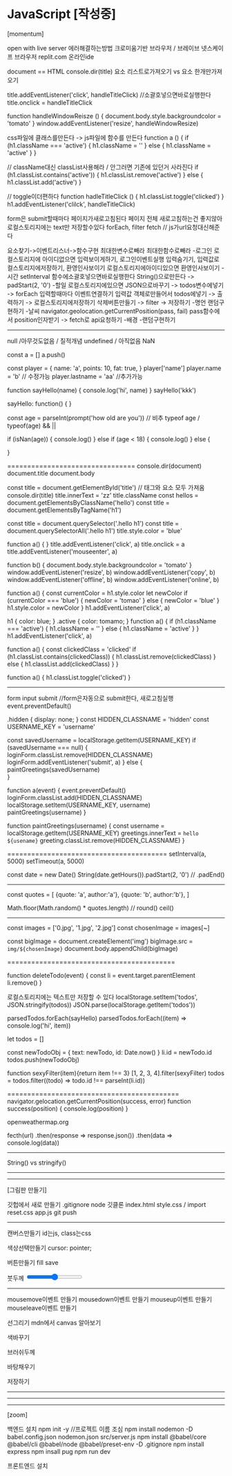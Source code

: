 # JavaScript [작성중]

[momentum]

open with live server 에러해결하는방법
크로미움기반 브라우저 / 브레이브
넷스케이프 브라우저
replit.com 온라인ide

document == HTML
console.dir(title)
요소 리스트로가져오기 vs 요소 한개만가져오기

title.addEventListener('click', handleTitleClick) //소괄호넣으면바로실행한다
title.onclick = handleTitleClick

function handleWindowReisze () {
	document.body.style.backgroundcolor = 'tomato'
}
window.addEventListener('resize', handleWindowResize)

css파일에 클래스를만든다 -> js파일에 함수를 만든다
function a () {
	if (h1.className === 'active') {
		h1.className = ''
	} else {
		h1.className = 'active'
	}
}

// className대신 classList사용해라 / 안그러면 기존에 있던거 사라진다
if (h1.classList.contains('active')) {
	h1.classList.remove('active')
} else {
	h1.classList.add('active')
}

// toggle이더편하다
function hadleTitleClick () {
	h1.classList.toggle('clicked')
}
h1.addEventListener('clilck', handleTitleClick)

form은 submit할때마다 페이지가새로고침된다
페이지 전체 새로고침하는건 좋지않아
로컬스토리지에는 text만 저장할수있다
forEach, filter
fetch // js가url요청대신해준다

요소찾기->이벤트리스너->함수구현
최대한변수로빼라
최대한함수로빼라
-로그인
	로컬스토리지에 아이디없으면 입력보이게하기, 로그인이벤트실행
	입력숨기기, 입력값로컬스토리지에저장하기, 환영인사보이기
	로컬스토리지에아이디있으면 환영인사보이기
-시간
	setInterval
	함수에소괄호넣으면바로실행한다
	String()으로만든다 -> padStart(2, '0')
-할일
	로컬스토리지에있으면 JSON으로바꾸기 -> todos변수에넣기 -> forEach
	입력할때마다 이벤트연결하기
	입력값 객체로만들어서 todos에넣기 -> 출력하기 -> 로컬스토리지에저장하기
	삭제버튼만들기 -> filter -> 저장하기
-명언
	랜덤구현하기
-날씨
	navigator.geolocation.getCurrentPosition(pass, fail)
	pass함수에서 position인자받기 -> fetch로 api요청하기
-배경
-랜덤구현하기

-------------------------------------------------------------------------------------------------------------------



null /아무것도없음 / 질적개념
undefined / 아직없음
NaN

const a = []
a.push()

const player = {
	name: 'a',
	points: 10,
	fat: true,
}
player['name']
player.name = 'b' // 수정가능
player.lastname = 'aa' //추가가능

function sayHello(name) {
	console.log('hi', name)
}
sayHello('kkk')

sayHello: function() {
}

const age = parseInt(prompt('how old are you')) // 비추
typeof age / typeof(age)
&& ||

if (isNan(age)) {
	console.log()
} else if (age < 18) {
	console.log()
} else {

}


================================
console.dir(document)
document.title
document.body

const title = document.getElementById('title') // 태그와 요소 모두 가져옴
console.dir(title)
title.innerText = 'zz'
title.className
const hellos = document.getElementsByClassName('hello')
const title = document.getElementsByTagName('h1')

const title = document.querySelector('.hello h1')
const title = document.querySelectorAll('.hello h1')
title.style.color = 'blue'

function a() {
}
title.addEventListener('click', a)
title.onclick = a
title.addEventListener('mouseenter', a)

function b() {
	document.body.style.backgroundcolor = 'tomato'
}
window.addEventListener('resize', b)
window.addEventListener('copy', b)
window.addEventListener('offline', b)
window.addEventListener('online', b)

function a() {
	const currentColor = h1.style.color
	let newColor
	if (currentColor === 'blue') {
		newColor = 'tomao'
	} else {
		newColor = 'blue'
	}
	h1.style.color = newColor
}
h1.addEventListener('click', a)


h1 {
	color: blue;
}
.active {
	color: tomamo;
}
function a() {
	if (h1.className === 'active') {
		h1.className = ''
	} else {
		h1.className = 'active'
	}
}
h1.addEventListener('click', a)

function a() {
	const clickedClass = 'clicked'
	if (h1.classList.contains(clickedClass)) {
		h1.classList.remove(clickedClass)
	} else {
		h1.classList.add(clickedClass)
	}
}

function a() {
	h1.classList.toggle('clicked')
}

-----------------------------------------------------
form input submit //form은자동으로 submit한다, 새로고침실행
event.preventDefault()


.hidden {
	display: none;
}
const HIDDEN_CLASSNAME = 'hidden'
const USERNAME_KEY = 'username'

const savedUsername = localStorage.getItem(USERNAME_KEY)
if (savedUsername === null) {
	loginForm.classList.remove(HIDDEN_CLASSNAME)
	loginForm.addEventListener('submit', a)
} else {
	paintGreetings(savedUsername)	
}

function a(event) {
	event.preventDefault()
	loginForm.classList.add(HIDDEN_CLASSNAME)
	localStorage.setItem(USERNAME_KEY, username)
	paintGreetings(username)
}

function paintGreetings(username) {
	const username = localStorage.getItem(USERNAME_KEY)
	greetings.innerText = `hello ${usename}`
	greeting.classList.remove(HIDDEN_CLASSNAME)
}

========================================
setInterval(a, 5000)
setTimeout(a, 5000)

const date = new Date()
String(date.getHours()).padStart(2, '0') // .padEnd()

-----------------------------------------------------
const quotes = [
	{quote: 'a', author:'a'},
	{quote: 'b', author:'b'},
]

Math.floor(Math.random() * quotes.length) // round() ceil()


-----------------------------------------------------------------------------------------------


const images = ['0.jpg', '1.jpg', '2.jpg']
const chosenImage = images[~]

const bigImage = document.createElement('img')
bigImage.src = `img/${chosenImage}`
document.body.appendChild(bigImage)

==========================================

function deleteTodo(event) {
	const li = event.target.parentElement
	li.remove()
}

로컬스토리지에는 텍스트만 저장할 수 있다
localStorage.setItem('todos', JSON.stringify(todos))
JSON.parse(localStorage.getItem('todos'))

parsedTodos.forEach(sayHello)
parsedTodos.forEach((item) => console.log('hi', item))

let todos = []

const newTodoObj = {
	text: newTodo,
	id: Date.now()
}
li.id = newTodo.id
todos.push(newTodoObj)

function sexyFilter(item){return item !== 3}
[1, 2, 3, 4].filter(sexyFilter)
todos = todos.filter((todo) => todo.id !== parseInt(li.id))

===========================================
navigator.gelocation.getCurrentPosition(success, error)
function success(position) {
	console.log(position)
}

openweathermap.org

fecth(url)
	.then(response => response.json())
	.then(data => console.log(data))

--------------------------------------------------------
String() vs stringify()


------------------------------------------------------------

-------------------------------------------------------------





[그림판 만들기]

깃헙에서 새로 만들기
.gitignore node
깃클론
index.html
style.css / import reset.css
app.js
git push

-------------------------------------------------------
캔버스만들기
id는js, class는css
<canvas></canvas>

색상선택만들기
cursor: pointer;

버튼만들기
fill
save

붓두께
<input type='range' min='0.1' max='5.0' value='2.5' step='0.5' />

-----------------------------------------------------------
mousemove이벤트 만들기
mousedown이벤트 만들기
mouseup이벤트 만들기
mouseleave이벤트 만들기

선그리기
mdn에서 canvas 알아보기

색바꾸기

브러쉬두께

바탕채우기

저장하기





--------------------------------------------

-------------------------------------

---------------------------------------------

[zoom]

백엔드 설치
npm init -y //프로젝트 이름 조심
npm install nodemon -D
babel.config.json
nodemon.json
src/server.js
npm install @babel/core @babel/cli @babel/node @babel/preset-env -D
.gitignore
npm install express
npm insall pug
npm run dev

프론트엔드 설치
